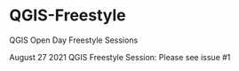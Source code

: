 # QGIS-Freestyle
QGIS Open Day Freestyle Sessions

August 27 2021 QGIS Freestyle Session: Please see issue #1
